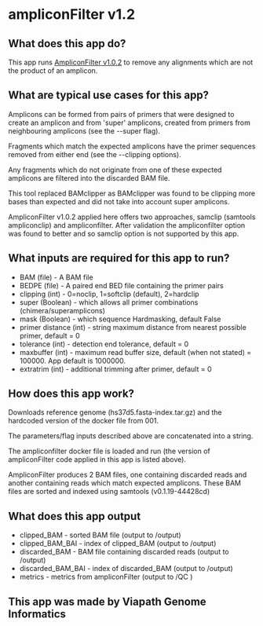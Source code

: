 # ampliconFilter v1.2

## What does this app do?
This app runs [AmpliconFilter v1.0.2](https://github.com/moka-guys/ampliconfilter/tree/v1.0.2_with_docker) to remove any alignments which are not the product of an amplicon.

## What are typical use cases for this app?
Amplicons can be formed from pairs of primers that were designed to create an amplicon and from 'super' amplicons, created from primers from neighbouring amplicons (see the --super flag).

Fragments which match the expected amplicons have the primer sequences removed from either end (see the --clipping options). 

Any fragments which do not originate from one of these expected amplicons are filtered into the discarded BAM file.

This tool replaced BAMclipper as BAMclipper was found to be clipping more bases than expected and did not take into account super amplicons. 

AmpliconFilter v1.0.2 applied here offers two approaches, samclip (samtools ampliconclip) and ampliconfilter. After validation the ampliconfilter option was found to better and so samclip option is not supported by this app.

## What inputs are required for this app to run?
* BAM (file) - A BAM file
* BEDPE (file) - A paired end BED file containing the primer pairs
* clipping (int) - 0=noclip, 1=softclip (default), 2=hardclip
* super (Boolean) - which allows all primer combinations (chimera/superamplicons)
* mask (Boolean) -  which sequence Hardmasking, default False
* primer distance (int) - string maximum distance from nearest possible primer, default = 0
* tolerance (int) - detection end tolerance, default = 0
* maxbuffer (int) - maximum read buffer size, default (when not stated) = 100000. App default is 1000000.
* extratrim (int) - additional trimming after primer, default = 0

## How does this app work?
Downloads reference genome (hs37d5.fasta-index.tar.gz) and the hardcoded version of the docker file from 001.

The parameters/flag inputs described above are concatenated into a string.

The ampliconfilter docker file is loaded and run (the version of ampliconFilter code applied in this app is listed above).

AmpliconFilter produces 2 BAM files, one containing discarded reads and another containing reads which match expected amplicons. These BAM files are sorted and indexed using samtools (v0.1.19-44428cd)

## What does this app output
* clipped_BAM - sorted BAM file (output to /output)
* clipped_BAM_BAI - index of clipped_BAM (output to /output)
* discarded_BAM - BAM file containing discarded reads (output to /output)
* discarded_BAM_BAI - index of discarded_BAM (output to /output)
* metrics - metrics from ampliconFilter (output to /QC )

## This app was made by Viapath Genome Informatics
